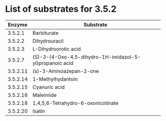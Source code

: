 # List of substrates for 3.5.2

Enzyme      | Substrate
----------- | ---------
3.5.2.1     | Barbiturate
3.5.2.2     | Dihydrouracil
3.5.2.3     | L-Dihydroorotic acid
3.5.2.7     | (S)-3-(4-Oxo-4,5-dihydro-1H-imidazol-5-yl)propanoic acid
3.5.2.11    | (s)-3-Aminoazepan-2-one
3.5.2.14    | 1-Methylhydantoin
3.5.2.15    | Cyanuric acid
3.5.2.16    | Maleimide
3.5.2.18    | 1,4,5,6-Tetrahydro-6-oxonicotinate
3.5.2.20    | Isatin

